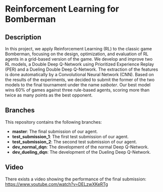 # Reinforcement Learning for Bomberman

## Description

In this project, we apply Reinforcement Learning (RL) to the classic game Bomberman, focusing on the design, optimization, and evaluation of RL agents in a grid-based version of the game. We develop and improve two RL models, a Double Deep Q-Network using Prioritized Experience Replay (PER) and a Dueling Double Deep Q-Network. The extraction of the features is done automatically by a Convolutional Neural Network (CNN). Based on the results of the experiments, we decided to submit the former of the two models to the final tournament under the name *saiboter*. Our best model wins 60% of games against three rule-based agents, scoring more than twice as many points as the best opponent.

##  Branches

This repository contains the following branches:

- **master**: The final submission of our agent.
- **test_submission_1**: The first test submission of our agent.
- **test_submission_2**: The second test submission of our agent.
- **dev_normal_dqn**: The development of the normal Deep Q-Network.
- **dev_dueling_dqn**: The development of the Dueling Deep Q-Network.

## Video

There exists a video showing the performance of the final submission: https://www.youtube.com/watch?v=DELzwXKeRTg
